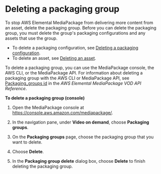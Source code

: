 # Deleting a packaging group<a name="pkg-group-delete"></a>

To stop AWS Elemental MediaPackage from delivering more content from an asset, delete the packaging group\. Before you can delete the packaging group, you must delete the group's packaging configurations and any assets that use the group\.
+ To delete a packaging configuration, see [Deleting a packaging configuration](pkg-cfig-delete.md)\.
+ To delete an asset, see [Deleting an asset](asset-delete.md)\.

To delete a packaging group, you can use the MediaPackage console, the AWS CLI, or the MediaPackage API\. For information about deleting a packaging group with the AWS CLI or MediaPackage API, see [Packaging\_groups id](https://docs.aws.amazon.com/mediapackage-vod/latest/apireference/packaging_groups-id.html) in the *AWS Elemental MediaPackage VOD API Reference*\.

**To delete a packaging group \(console\)**

1. Open the MediaPackage console at [https://console\.aws\.amazon\.com/mediapackage/](https://console.aws.amazon.com/mediapackage/)\.

1. In the navigation pane, under **Video on demand**, choose **Packaging groups**\.

1. On the **Packaging groups** page, choose the packaging group that you want to delete\.

1. Choose **Delete**\.

1. In the **Packaging group delete** dialog box, choose **Delete** to finish deleting the packaging group\.